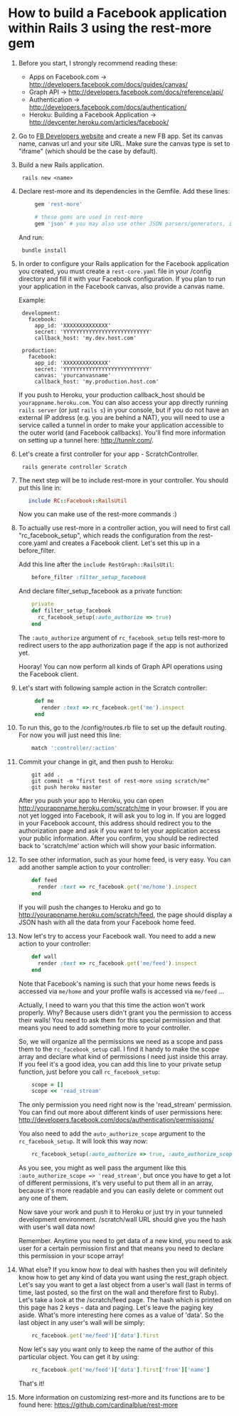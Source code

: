 # How to build a Facebook application within Rails 3 using the rest-more gem

1. Before you start, I strongly recommend reading these:

    * Apps on Facebook.com -> <http://developers.facebook.com/docs/guides/canvas/>
    * Graph API -> <http://developers.facebook.com/docs/reference/api/>
    * Authentication -> <http://developers.facebook.com/docs/authentication/>
    * Heroku: Building a Facebook Application -> <http://devcenter.heroku.com/articles/facebook/>


2. Go to [FB Developers website](http://facebook.com/developers) and create a new FB app. Set its canvas name, canvas url and your site URL. Make sure the canvas type is set to "iframe" (which should be the case by default).


3. Build a new Rails application.

        rails new <name>

4. Declare rest-more and its dependencies in the Gemfile. Add these lines:

   ``` ruby
        gem 'rest-more'

        # these gems are used in rest-more
        gem 'json' # you may also use other JSON parsers/generators, i.e. 'yajl-ruby' or 'json_pure'
   ```

   And run:

        bundle install


5. In order to configure your Rails application for the Facebook application you created, you must create a `rest-core.yaml` file in your /config directory and fill it with your Facebook configuration. If you plan to run your application in the Facebook canvas, also provide a canvas name.

   Example:

        development:
          facebook:
            app_id: 'XXXXXXXXXXXXXX'
            secret: 'YYYYYYYYYYYYYYYYYYYYYYYYYYY'
            callback_host: 'my.dev.host.com'

        production:
          facebook:
            app_id: 'XXXXXXXXXXXXXX'
            secret: 'YYYYYYYYYYYYYYYYYYYYYYYYYYY'
            canvas: 'yourcanvasname'
            callback_host: 'my.production.host.com'


    If you push to Heroku, your production callback_host should be `yourappname.heroku.com`. You can also access your app directly running `rails server` (or just `rails s`) in your console, but if you do not have an external IP address (e.g. you are behind a NAT), you will need to use a service called a tunnel in order to make your application accessible to the outer world (and Facebook callbacks). You'll find more information on setting up a tunnel here: <http://tunnlr.com/>.

6. Let's create a first controller for your app - ScratchController.

        rails generate controller Scratch

7. The next step will be to include rest-more in your controller. You should put this line in:

     ``` ruby
        include RC::Facebook::RailsUtil
     ```

     Now you can make use of the rest-more commands :)

8. To actually use rest-more in a controller action, you will need to first call "rc_facebook_setup", which reads the configuration from the rest-core.yaml and creates a Facebook client.   Let's set this up in a before_filter.

    Add this line after the `include RestGraph::RailsUtil`:

    ``` ruby
        before_filter :filter_setup_facebook
    ```

    And declare filter_setup_facebook as a private function:

    ``` ruby
        private
        def filter_setup_facebook
          rc_facebook_setup(:auto_authorize => true)
        end
    ```

    The `:auto_authorize` argument of `rc_facebook_setup` tells rest-more to redirect users to the app authorization page if the app is not authorized yet.

    Hooray! You can now perform all kinds of Graph API operations using the Facebook client.

9. Let's start with following sample action in the Scratch controller:

   ``` ruby
        def me
          render :text => rc_facebook.get('me').inspect
        end
   ```

10. To run this, go to the /config/routes.rb file to set up the default routing. For now you will just need this line:

    ``` ruby
        match ':controller/:action'
    ```

11. Commit your change in git, and then push to Heroku:

    ``` shell
        git add .
        git commit -m "first test of rest-more using scratch/me"
        git push heroku master
    ```

    After you push your app to Heroku, you can open <http://yourappname.heroku.com/scratch/me> in your browser. If you are not yet logged into Facebook, it will ask you to log in.  If you are logged in your Facebook account, this address should redirect you to the authorization page and ask if you want to let your application access your public information. After you confirm, you should be redirected back to 'scratch/me' action which will show your basic information.

12. To see other information, such as your home feed, is very easy. You can add another sample action to your controller:

    ``` ruby
        def feed
          render :text => rc_facebook.get('me/home').inspect
        end
    ```

    If you will push the changes to Heroku and go to <http://yourappname.heroku.com/scratch/feed>, the page should display a JSON hash with all the data from your Facebook home feed.


13. Now let's try to access your Facebook wall. You need to add a new action to your controller:

    ``` ruby
        def wall
          render :text => rc_facebook.get('me/feed').inspect
        end
    ```

    Note that Facebook's naming is such that your home news feeds is accessed via `me/home` and your profile walls is accessed via `me/feed` ...

    Actually, I need to warn you that this time the action won't work properly. Why? Because users didn't grant you the permission to access their walls! You need to ask them for this special permission and that means you need to add something more to your controller.

    So, we will organize all the permissions we need as a scope and pass them to the `rc_facebook_setup` call. I find it handy to make the scope array and declare what kind of permissions I need just inside this array. If you feel it's a good idea, you can add this line to your private setup function, just before you call `rc_facebook_setup`:

    ``` ruby
        scope = []
        scope << 'read_stream'
    ```

    The only permission you need right now is the 'read_stream' permission. You can find out more about different kinds of user permissions here: <http://developers.facebook.com/docs/authentication/permissions/>

    You also need to add the `auto_authorize_scope` argument to the `rc_facebook_setup`. It will look this way now:

    ``` ruby
        rc_facebook_setup(:auto_authorize => true, :auto_authorize_scope => scope.join(','))
    ```

    As you see, you might as well pass the argument like this `:auto_authorize_scope => 'read_stream'`, but once you have to get a lot of different permissions, it's very useful to put them all in an array, because it's more readable and you can easily delete or comment out any one of them.

    Now save your work and push it to Heroku or just try in your tunneled development environment. /scratch/wall URL should give you the hash with user's wall data now!

    Remember. Anytime you need to get data of a new kind, you need to ask user for a certain permission first and that means you need to declare this permission in your scope array!

14. What else? If you know how to deal with hashes then you will definitely know how to get any kind of data you want using the rest_graph object. Let's say you want to get a last object from a user's wall (last in terms of time, last posted, so the first on the wall and therefore first to Ruby). Let's take a look at the /scratch/feed page. The hash which is printed on this page has 2 keys - data and paging. Let's leave the paging key aside. What's more interesting here comes as a value of 'data'. So the last object in any user's wall will be simply:

    ``` ruby
        rc_facebook.get('me/feed')['data'].first
    ```

    Now let's say you want only to keep the name of the author of this particular object. You can get it by using:

    ``` ruby
        rc_facebook.get('me/feed')['data'].first['from']['name']
    ```

    That's it!

15. More information on customizing rest-more and its functions are to be found here: <https://github.com/cardinalblue/rest-more>
